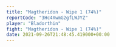 ```yaml
---
title: "Magtheridon - Wipe 1 (74%)"
reportCode: "3Hc4XwmG2gfLWJYZ"
player: "Bladorthin"
fight: "Magtheridon - Wipe 1 (74%)"
date: 2021-09-26T21:48:45.419000+00:00
---
```

